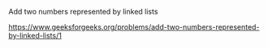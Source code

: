 Add two numbers represented by linked lists

https://www.geeksforgeeks.org/problems/add-two-numbers-represented-by-linked-lists/1


